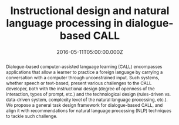 ---
title: Instructional design and natural language processing in dialogue-based CALL
authors:
  - S. Bibauw
  - T. François
  - P. Desmet
date: 2016-05-11T05:00:00.000Z
all_day: true
event: CALICO Conference 2016
location: East Lansing, MI, USA
abstract: >-
  Dialogue-based computer-assisted language learning (CALL) encompasses
  applications that allow a learner to practice a foreign language by carrying a
  conversation with a computer through unconstrained input. Such systems,
  whether speech or text-based, present various challenges to the CALL
  developer, both with the instructional design (degree of openness of the
  interaction, types of prompt, etc.) and the technological design (rules-driven
  vs. data-driven system, complexity level of the natural language processing,
  etc.). We propose a general task design framework for dialogue-based CALL, and
  align it with recommendations for natural language processing (NLP) techniques
  to tackle such challenge.
tags:
  - dialogue-based CALL
  - research synthesis
---